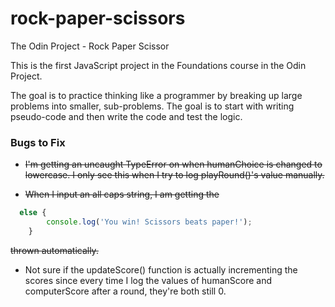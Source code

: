 # rock-paper-scissors
The Odin Project - Rock Paper Scissor

This is the first JavaScript project in the Foundations course in the Odin Project.

The goal is to practice thinking like a programmer by breaking up large problems into smaller,
 sub-problems. The goal is to start with writing pseudo-code and then write the code and test
  the logic.

  ### Bugs to Fix

  - ~~I'm getting an uncaught TypeError on when humanChoice is changed to lowercase. I only see this when I try to log playRound()'s value manually.~~

  - ~~When I input an all caps string, I am getting the~~

```javascript
  else {
        console.log('You win! Scissors beats paper!');
    }
```
~~thrown automatically.~~

- Not sure if the updateScore() function is actually incrementing the scores since every time I log the values of humanScore and computerScore after a round, they're both still 0.